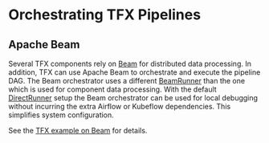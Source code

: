 # Orchestrating TFX Pipelines

## Apache Beam

Several TFX components rely on [Beam](beam.md) for distributed data processing.
In addition, TFX can use Apache Beam to orchestrate and execute the pipeline DAG.
The Beam orchestrator uses a different [BeamRunner](https://beam.apache.org/documentation/runners/capability-matrix/)
than the one which is used for component data processing. With the default
[DirectRunner](https://beam.apache.org/documentation/runners/direct/) setup
the Beam orchestrator can be used for local debugging without incurring the
extra Airflow or Kubeflow dependencies. This simplifies system configuration.

See the
[TFX example on Beam](https://github.com/tensorflow/tfx/blob/master/tfx/examples/chicago_taxi_pipeline/taxi_pipeline_beam.py)
for details.
